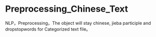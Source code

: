 # Preprocessing_Chinese_Text
NLP，Preprocessing，The object will stay chinese, jieba participle and dropstopwords for Categorized text file。
